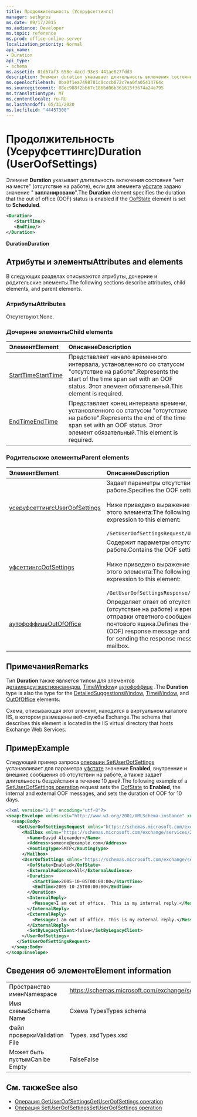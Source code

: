 ```yaml
---
title: Продолжительность (Усеруфсеттингс)
manager: sethgros
ms.date: 09/17/2015
ms.audience: Developer
ms.topic: reference
ms.prod: office-online-server
localization_priority: Normal
api_name:
- Duration
api_type:
- schema
ms.assetid: 01d67af3-658e-4acd-93e3-441ae827fdd3
description: Элемент duration указывает длительность включения состояния "нет на месте" (отсутствие на работе), если для элемента Уфстате задано значение "запланировано".
ms.openlocfilehash: 0ba0f1ea7498781c0cccb072c7ea0fa05414764c
ms.sourcegitcommit: 88ec988f2bb67c1866d06b361615f3674a24e795
ms.translationtype: MT
ms.contentlocale: ru-RU
ms.lasthandoff: 05/31/2020
ms.locfileid: "44457300"
---
```

# <a name="duration-useroofsettings"></a><span data-ttu-id="d7dba-103">Продолжительность (Усеруфсеттингс)</span><span class="sxs-lookup"><span data-stu-id="d7dba-103">Duration (UserOofSettings)</span></span>

<span data-ttu-id="d7dba-104">Элемент **Duration** указывает длительность включения состояния "нет на месте" (отсутствие на работе), если для элемента [уфстате](oofstate.md) задано значение " **запланировано**".</span><span class="sxs-lookup"><span data-stu-id="d7dba-104">The **Duration** element specifies the duration that the out of office (OOF) status is enabled if the [OofState](oofstate.md) element is set to **Scheduled**.</span></span>
  
```XML
<Duration>
   <StartTime/>
   <EndTime/> 
</Duration>
```

 <span data-ttu-id="d7dba-105">**Duration**</span><span class="sxs-lookup"><span data-stu-id="d7dba-105">**Duration**</span></span>
## <a name="attributes-and-elements"></a><span data-ttu-id="d7dba-106">Атрибуты и элементы</span><span class="sxs-lookup"><span data-stu-id="d7dba-106">Attributes and elements</span></span>

<span data-ttu-id="d7dba-107">В следующих разделах описываются атрибуты, дочерние и родительские элементы.</span><span class="sxs-lookup"><span data-stu-id="d7dba-107">The following sections describe attributes, child elements, and parent elements.</span></span>
  
### <a name="attributes"></a><span data-ttu-id="d7dba-108">Атрибуты</span><span class="sxs-lookup"><span data-stu-id="d7dba-108">Attributes</span></span>

<span data-ttu-id="d7dba-109">Отсутствуют.</span><span class="sxs-lookup"><span data-stu-id="d7dba-109">None.</span></span>
  
### <a name="child-elements"></a><span data-ttu-id="d7dba-110">Дочерние элементы</span><span class="sxs-lookup"><span data-stu-id="d7dba-110">Child elements</span></span>

|<span data-ttu-id="d7dba-111">**Элемент**</span><span class="sxs-lookup"><span data-stu-id="d7dba-111">**Element**</span></span>|<span data-ttu-id="d7dba-112">**Описание**</span><span class="sxs-lookup"><span data-stu-id="d7dba-112">**Description**</span></span>|
|:-----|:-----|
|[<span data-ttu-id="d7dba-113">StartTime</span><span class="sxs-lookup"><span data-stu-id="d7dba-113">StartTime</span></span>](starttime.md) <br/> |<span data-ttu-id="d7dba-114">Представляет начало временного интервала, установленного со статусом "отсутствие на работе".</span><span class="sxs-lookup"><span data-stu-id="d7dba-114">Represents the start of the time span set with an OOF status.</span></span> <span data-ttu-id="d7dba-115">Этот элемент обязательный.</span><span class="sxs-lookup"><span data-stu-id="d7dba-115">This element is required.</span></span>  <br/> |
|[<span data-ttu-id="d7dba-116">EndTime</span><span class="sxs-lookup"><span data-stu-id="d7dba-116">EndTime</span></span>](endtime.md) <br/> |<span data-ttu-id="d7dba-117">Представляет конец интервала времени, установленного со статусом "отсутствие на работе".</span><span class="sxs-lookup"><span data-stu-id="d7dba-117">Represents the end of the time span set with an OOF status.</span></span> <span data-ttu-id="d7dba-118">Этот элемент обязательный.</span><span class="sxs-lookup"><span data-stu-id="d7dba-118">This element is required.</span></span>  <br/> |
   
### <a name="parent-elements"></a><span data-ttu-id="d7dba-119">Родительские элементы</span><span class="sxs-lookup"><span data-stu-id="d7dba-119">Parent elements</span></span>

|<span data-ttu-id="d7dba-120">**Элемент**</span><span class="sxs-lookup"><span data-stu-id="d7dba-120">**Element**</span></span>|<span data-ttu-id="d7dba-121">**Описание**</span><span class="sxs-lookup"><span data-stu-id="d7dba-121">**Description**</span></span>|
|:-----|:-----|
|[<span data-ttu-id="d7dba-122">усеруфсеттингс</span><span class="sxs-lookup"><span data-stu-id="d7dba-122">UserOofSettings</span></span>](useroofsettings.md) <br/> |<span data-ttu-id="d7dba-123">Задает параметры отсутствия на работе.</span><span class="sxs-lookup"><span data-stu-id="d7dba-123">Specifies the OOF settings.</span></span>  <br/><br/><span data-ttu-id="d7dba-124">Ниже приведено выражение XPath для этого элемента:</span><span class="sxs-lookup"><span data-stu-id="d7dba-124">The following is the XPath expression to this element:</span></span><br/><br/>`/SetUserOofSettingsRequest/UserOofSettings` <br/> |
|[<span data-ttu-id="d7dba-125">уфсеттингс</span><span class="sxs-lookup"><span data-stu-id="d7dba-125">OofSettings</span></span>](oofsettings.md) <br/> |<span data-ttu-id="d7dba-126">Содержит параметры отсутствия на работе.</span><span class="sxs-lookup"><span data-stu-id="d7dba-126">Contains the OOF settings.</span></span><br/><br/><span data-ttu-id="d7dba-127">Ниже приведено выражение XPath для этого элемента:</span><span class="sxs-lookup"><span data-stu-id="d7dba-127">The following is the XPath expression to this element:</span></span><br/><br/>`/GetUserOofSettingsResponse/OofSettings` <br/> |
|[<span data-ttu-id="d7dba-128">аутофоффице</span><span class="sxs-lookup"><span data-stu-id="d7dba-128">OutOfOffice</span></span>](outofoffice.md) <br/> |<span data-ttu-id="d7dba-129">Определяет ответ об отсутствии на работе (отсутствие на работе) и время для отправки ответного сообщения для почтового ящика.</span><span class="sxs-lookup"><span data-stu-id="d7dba-129">Defines the Out of Office (OOF) response message and a duration time for sending the response message for a mailbox.</span></span>  <br/> |
   
## <a name="remarks"></a><span data-ttu-id="d7dba-130">Примечания</span><span class="sxs-lookup"><span data-stu-id="d7dba-130">Remarks</span></span>

<span data-ttu-id="d7dba-131">Тип **Duration** также является типом для элементов [детаиледсугжестионсвиндов](detailedsuggestionswindow.md), [TimeWindow](timewindow.md)и [аутофоффице](outofoffice.md) .</span><span class="sxs-lookup"><span data-stu-id="d7dba-131">The **Duration** type is also the type for the [DetailedSuggestionsWindow](detailedsuggestionswindow.md), [TimeWindow](timewindow.md), and [OutOfOffice](outofoffice.md) elements.</span></span> 
  
<span data-ttu-id="d7dba-132">Схема, описывающая этот элемент, находится в виртуальном каталоге IIS, в котором размещены веб-службы Exchange.</span><span class="sxs-lookup"><span data-stu-id="d7dba-132">The schema that describes this element is located in the IIS virtual directory that hosts Exchange Web Services.</span></span>
  
## <a name="example"></a><span data-ttu-id="d7dba-133">Пример</span><span class="sxs-lookup"><span data-stu-id="d7dba-133">Example</span></span>

<span data-ttu-id="d7dba-134">Следующий пример запроса [операции SetUserOofSettings](setuseroofsettings-operation.md) устанавливает для параметра [уфстате](oofstate.md) значение **Enabled**, внутренние и внешние сообщения об отсутствии на работе, а также задает длительность бездействия в течение 10 дней.</span><span class="sxs-lookup"><span data-stu-id="d7dba-134">The following example of a [SetUserOofSettings operation](setuseroofsettings-operation.md) request sets the [OofState](oofstate.md) to **Enabled**, the internal and external OOF messages, and sets the duration of OOF for 10 days.</span></span>
  
```XML
<?xml version="1.0" encoding="utf-8"?>
<soap:Envelope xmlns:xsi="http://www.w3.org/2001/XMLSchema-instance" xmlns:xsd="http://www.w3.org/2001/XMLSchema" xmlns:soap="http://schemas.xmlsoap.org/soap/envelope/">
  <soap:Body>
    <SetUserOofSettingsRequest xmlns="https://schemas.microsoft.com/exchange/services/2006/messages">
      <Mailbox xmlns="https://schemas.microsoft.com/exchange/services/2006/types">
        <Name>David Alexander</Name>
        <Address>someone@example.com</Address>
        <RoutingType>SMTP</RoutingType>
      </Mailbox>
      <UserOofSettings xmlns="https://schemas.microsoft.com/exchange/services/2006/types">
        <OofState>Enabled</OofState>
        <ExternalAudience>All</ExternalAudience>
        <Duration>
          <StartTime>2005-10-05T00:00:00</StartTime>
          <EndTime>2005-10-25T00:00:00</EndTime>
        </Duration>
        <InternalReply>
          <Message>I am out of office.  This is my internal reply.</Message>
        </InternalReply>
        <ExternalReply>
          <Message>I am out of office. This is my external reply.</Message>
        </ExternalReply>
        <SetByLegacyClient>false</SetByLegacyClient>
      </UserOofSettings>
    </SetUserOofSettingsRequest>
  </soap:Body>
</soap:Envelope>
```

## <a name="element-information"></a><span data-ttu-id="d7dba-135">Сведения об элементе</span><span class="sxs-lookup"><span data-stu-id="d7dba-135">Element information</span></span>

|||
|:-----|:-----|
|<span data-ttu-id="d7dba-136">Пространство имен</span><span class="sxs-lookup"><span data-stu-id="d7dba-136">Namespace</span></span>  <br/> |https://schemas.microsoft.com/exchange/services/2006/types  <br/> |
|<span data-ttu-id="d7dba-137">Имя схемы</span><span class="sxs-lookup"><span data-stu-id="d7dba-137">Schema Name</span></span>  <br/> |<span data-ttu-id="d7dba-138">Схема Types</span><span class="sxs-lookup"><span data-stu-id="d7dba-138">Types schema</span></span>  <br/> |
|<span data-ttu-id="d7dba-139">Файл проверки</span><span class="sxs-lookup"><span data-stu-id="d7dba-139">Validation File</span></span>  <br/> |<span data-ttu-id="d7dba-140">Types. xsd</span><span class="sxs-lookup"><span data-stu-id="d7dba-140">Types.xsd</span></span>  <br/> |
|<span data-ttu-id="d7dba-141">Может быть пустым</span><span class="sxs-lookup"><span data-stu-id="d7dba-141">Can be Empty</span></span>  <br/> |<span data-ttu-id="d7dba-142">False</span><span class="sxs-lookup"><span data-stu-id="d7dba-142">False</span></span>  <br/> |
   
## <a name="see-also"></a><span data-ttu-id="d7dba-143">См. также</span><span class="sxs-lookup"><span data-stu-id="d7dba-143">See also</span></span>

- [<span data-ttu-id="d7dba-144">Операция GetUserOofSettings</span><span class="sxs-lookup"><span data-stu-id="d7dba-144">GetUserOofSettings operation</span></span>](getuseroofsettings-operation.md)  
- [<span data-ttu-id="d7dba-145">Операция SetUserOofSettings</span><span class="sxs-lookup"><span data-stu-id="d7dba-145">SetUserOofSettings operation</span></span>](setuseroofsettings-operation.md)


